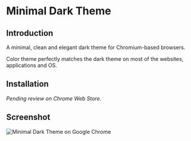 # Minimal Dark Theme

## Introduction

A minimal, clean and elegant dark theme for Chromium-based browsers.

Color theme perfectly matches the dark theme on most of the websites, applications and OS.

## Installation

_Pending review on Chrome Web Store._

## Screenshot

![Minimal Dark Theme on Google Chrome](/screenshot.png)
